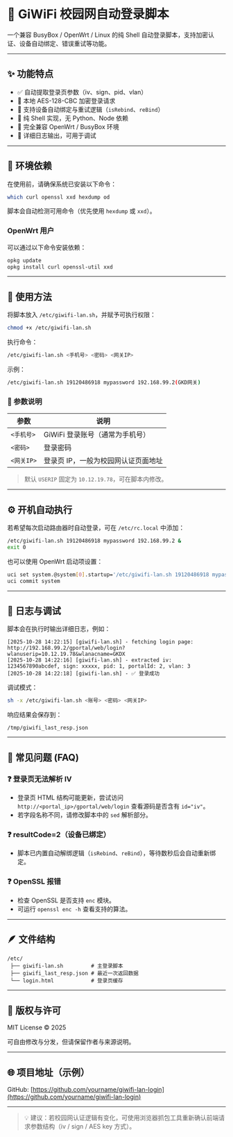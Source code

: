 # 📘 GiWiFi 校园网自动登录脚本

一个兼容 BusyBox / OpenWrt / Linux 的纯 Shell 自动登录脚本，支持加密认证、设备自动绑定、错误重试等功能。

---

## ✨ 功能特点

* ✅ 自动提取登录页参数（iv、sign、pid、vlan）
* 🔐 本地 AES-128-CBC 加密登录请求
* 🔁 支持设备自动绑定与重试逻辑（`isRebind`、`reBind`）
* 🧩 纯 Shell 实现，无 Python、Node 依赖
* 🧱 完全兼容 OpenWrt / BusyBox 环境
* 📜 详细日志输出，可用于调试

---

## 🧰 环境依赖

在使用前，请确保系统已安装以下命令：

```bash
which curl openssl xxd hexdump od
```

脚本会自动检测可用命令（优先使用 `hexdump` 或 `xxd`）。

### OpenWrt 用户

可以通过以下命令安装依赖：

```bash
opkg update
opkg install curl openssl-util xxd
```

---

## 🚀 使用方法

将脚本放入 `/etc/giwifi-lan.sh`，并赋予可执行权限：

```bash
chmod +x /etc/giwifi-lan.sh
```

执行命令：

```bash
/etc/giwifi-lan.sh <手机号> <密码> <网关IP>
```

示例：

```bash
/etc/giwifi-lan.sh 19120486918 mypassword 192.168.99.2(GKD网关)
```

### 🧠 参数说明

| 参数       | 说明                  |
| -------- | ------------------- |
| `<手机号>`  | GiWiFi 登录账号（通常为手机号） |
| `<密码>`   | 登录密码                |
| `<网关IP>` | 登录页 IP，一般为校园网认证页面地址 |

> 默认 `USERIP` 固定为 `10.12.19.78`，可在脚本内修改。

---

## ⚙️ 开机自动执行

若希望每次启动路由器时自动登录，可在 `/etc/rc.local` 中添加：

```bash
/etc/giwifi-lan.sh 19120486918 mypassword 192.168.99.2 &
exit 0
```

也可以使用 OpenWrt 启动项设置：

```bash
uci set system.@system[0].startup='/etc/giwifi-lan.sh 19120486918 mypassword 192.168.99.2 &'
uci commit system
```

---

## 🧩 日志与调试

脚本会在执行时输出详细日志，例如：

```
[2025-10-28 14:22:15] [giwifi-lan.sh] - fetching login page: http://192.168.99.2/gportal/web/login?wlanuserip=10.12.19.78&wlanacname=GKDX
[2025-10-28 14:22:16] [giwifi-lan.sh] - extracted iv: 1234567890abcdef, sign: xxxxx, pid: 1, portalId: 2, vlan: 3
[2025-10-28 14:22:18] [giwifi-lan.sh] - ✅ 登录成功
```

调试模式：

```bash
sh -x /etc/giwifi-lan.sh <账号> <密码> <网关IP>
```

响应结果会保存到：

```
/tmp/giwifi_last_resp.json
```

---

## 🧠 常见问题 (FAQ)

### ❓ 登录页无法解析 IV

* 登录页 HTML 结构可能更新，尝试访问 `http://<portal_ip>/gportal/web/login` 查看源码是否含有 `id="iv"`。
* 若字段名称不同，请修改脚本中的 `sed` 解析部分。

### ❓ resultCode=2（设备已绑定）

* 脚本已内置自动解绑逻辑（`isRebind`、`reBind`），等待数秒后会自动重新绑定。

### ❓ OpenSSL 报错

* 检查 OpenSSL 是否支持 `enc` 模块。
* 可运行 `openssl enc -h` 查看支持的算法。

---

## 🪶 文件结构

```
/etc/
 ├── giwifi-lan.sh         # 主登录脚本
 ├── giwifi_last_resp.json # 最近一次返回数据
 └── login.html            # 登录页缓存
```

---

## 🧾 版权与许可

MIT License  © 2025  <Your Name>

可自由修改与分发，但请保留作者与来源说明。

---

## 🌐 项目地址（示例）

GitHub: [https://github.com/yourname/giwifi-lan-login](https://github.com/yourname/giwifi-lan-login)

---

> 💡 建议：若校园网认证逻辑有变化，可使用浏览器抓包工具重新确认前端请求参数结构（iv / sign / AES key 方式）。
